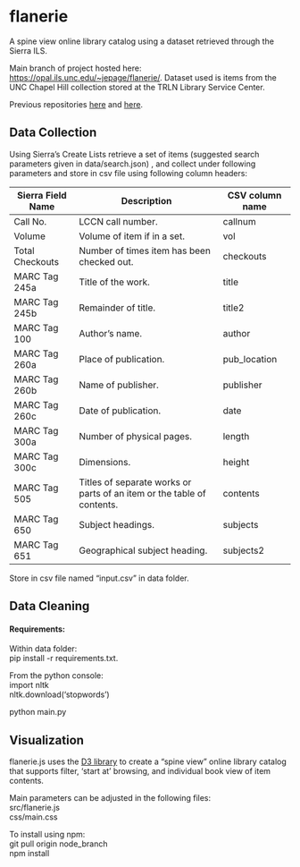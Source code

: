 # flanerie

A spine view online library catalog using a dataset retrieved through the Sierra ILS.

Main branch of project hosted here: https://opal.ils.unc.edu/~jepage/flanerie/. Dataset used is items from the UNC Chapel Hill collection stored at the TRLN Library Service Center. 

Previous repositories [here](https://github.com/jonpage3/library_browser) and [here](https://github.com/jonpage3/csv_data_cleaning). 

## Data Collection

Using Sierra’s Create Lists retrieve a set of items (suggested search parameters given in data/search.json) , and collect under following parameters and store in csv file using following column headers:

| Sierra Field Name   | Description |CSV column name |
| ------------------- | ----------- |----------------
| Call No.              | LCCN call number.       |callnum|
| Volume           | Volume of item if in a set.      |vol|
|Total Checkouts|Number of times item has been checked out.|checkouts|
|MARC Tag 245a|Title of the work.|title|
|MARC Tag 245b|Remainder of title.|title2|
|MARC Tag 100|Author’s name.|author|
|MARC Tag 260a|Place of publication.|pub_location|
|MARC Tag 260b|Name of publisher.|publisher|
|MARC Tag 260c|Date of publication.|date|
|MARC Tag 300a|Number of physical pages.|length|
|MARC Tag 300c|Dimensions.|height|
|MARC Tag 505|Titles of separate works or parts of an item or the table of contents. |contents|
|MARC Tag 650|Subject headings.|subjects |
|MARC Tag 651|Geographical subject heading.|subjects2|

Store in csv file named “input.csv” in data folder.

## Data Cleaning

#### Requirements:

Within data folder:<br>
pip install -r requirements.txt. 

From the python console:<br>
import nltk<br>
nltk.download(‘stopwords’)<br>

python main.py

## Visualization

flanerie.js uses the [D3 library](https://github.com/d3/d3) to create a “spine view” online library catalog that supports filter, ‘start at’ browsing, and individual book view of item contents. 

Main parameters can be adjusted in the following files:<br>
src/flanerie.js<br>
css/main.css

To install using npm:<br>
git pull origin node_branch<br>
npm install
